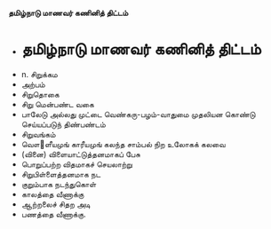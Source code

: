 **தமிழ்நாடு மாணவர் கணினித் திட்டம்**
- # தமிழ்நாடு மாணவர் கணினித் திட்டம்
- n. சிறுக்கம
- அற்பம்
- சிறுதொகை
- சிறு மென்பண்ட வகை
- பாலேடு அல்லது முட்டை வெண்கரு-பழம்-வாதுமை முதலியன கொண்டு செய்யப்படுந் திண்பண்டம்
- சிறுவங்கம்
- வௌ஢ளீயமுங் காரீயமுங் கலந்த சாம்பல் நிற உலோகக் கலவை
- (வினை) விளையாட்டுத்தனமாகப் பேசு
- பொறுப்பற்ற விதமாகச் செயலாற்று
- சிறுபிள்ளைத்தனமாக நட
- குறும்பாக நடந்துகொள்
- காலத்தை வீணாக்கு
- ஆற்றலைச் சிதற அடி
- பணத்தை வீணாக்கு.

